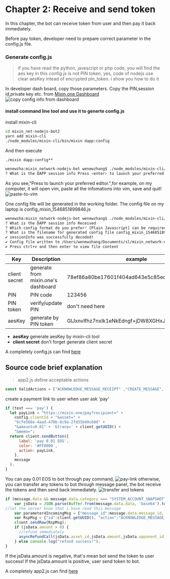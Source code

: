 # Chapter 2: Receive and send token
In this chapter, the bot can receive token from user and then pay it back immediately.

Before pay token, developer need to prepare correct parameter in the config.js file.


### Generate config.js
>if you have read the python, javescript or php code, you will find the aes key in this config.js is not PIN token, yes, code of nodejs use clear aesKey intead of encrypted pin_token.
>i show you how to do it

In developer dash board, copy those parameters. Copy the PIN,session id,private key etc. from [Mixin.one Dashboard](https://developers.mixin.one/dashboard)
![copy config info from dashboard](https://github.com/wenewzhang/mixin_network-nodejs-bot2/blob/master/copy-to-clipboard.png)

#### install command line tool and use it to generte config.js
install mixin-cli
```bash
cd mixin_net-nodejs-bot2
yarn add mixin-cli
./node_modules/mixin-cli/bin/mixin dapp:config
```

And then execute
```
./mixin dapp:config**
```

```bash
wenewzha:mixin_network-nodejs-bot wenewzhang$ ./node_modules/mixin-cli/bin/mixin dapp:config
? What is the DAPP session info Press <enter> to launch your preferred editor.
```
As you see,"Press <enter> to launch your preferred editor.",for example, on my computer, it will open vim,
paste all the infomations into vim, save and quit!
![paste-to-vim](https://github.com/wenewzhang/mixin_network-nodejs-bot2/blob/master/paste-to-vim.png)

One config file will be generated in the working folder. The config file on my laptop is config_mixin_1546851899846.js

```bash
wenewzha:mixin_network-nodejs-bot wenewzhang$ ./node_modules/mixin-cli/bin/mixin dapp:config
? What is the DAPP session info Received
? Which config format do you prefer? [Plain Javascript] can be required from any js code
? What is the filename for generated config file config_mixin_1546851899846.js
✔︎ sessionInfo was successfully decoded!
✔︎ Config file written to /Users/wenewzhang/Documents/sl/mixin_network-nodejs-bot/config_mixin_1546851899846.js
✔︎ Press ctrl+v and then enter to view file content
```
| Key | Description                                  |   example                                         |
| --- | -------------------------------------------- |  -------------------------------------------------
| client secret  | generate from mixin.one's dashboard   | 78ef86a80be17601f404ad643e5c85ed4f7f5f9f7a1597 |
| PIN   |                 PIN code                       | 123456 |
| PIN token |       verify/update PIN                        |     don't  need here                         |
| aesKey | generate by PIN token                        |  GlJxnvlfhz7nxIk1eNkEdngf+jDW8XGHxJiaQTuD9v8=     |


- **aesKey**  generate aesKey by mixin-cli tool
- **client secret** don't forget generate client secret

A completely config.js can find [here](https://github.com/wenewzhang/mixin_network-nodejs-bot2/blob/master/config2.js)

## Source code brief explanation
> app2.js define acceptable actions
```javascript
const ValidActions = ["ACKNOWLEDGE_MESSAGE_RECEIPT" ,"CREATE_MESSAGE", "LIST_PENDING_MESSAGES"];
```

create a payment link to user when user ask 'pay'
```javascript
if (text === 'pay') {
  let payLink = "https://mixin.one/pay?recipient=" +
    config.clientId + "&asset=" +
    "6cfe566e-4aad-470b-8c9a-2fd35b49c68d" +
    "&amount=0.01" + '&trace=' + client.getUUID() +
    "&memo=";
  return client.sendButton({
      label: 'pay 0.01 EOS',
      color: '#FF0000',
      action: payLink,
    },
    message
  );
}
```
You can pay 0.01 EOS to bot through pay command,
![pay-link](https://github.com/wenewzhang/mixin_network-nodejs-bot2/blob/master/pay-link.png)
otherwise, you can transfer any tokens to bot through message panel, the bot receive the tokens and then send back immediately.
![transfer and tokens](https://github.com/wenewzhang/mixin_network-nodejs-bot2/blob/master/transfer-any-tokens.jpeg)

```javascript
if (message.data && message.data.category === "SYSTEM_ACCOUNT_SNAPSHOT") {
    var jsData = JSON.parse(Buffer.from(message.data.data, 'base64').toString('utf-8'));
//let the server know that i have read this message
    var parameter4IncomingMsg = {"message_id":message.data.message_id, "status":"READ"};
    var RspMsg = {"id":client.getUUID(), "action":"ACKNOWLEDGE_MESSAGE_RECEIPT", "params":parameter4IncomingMsg};
    client.sendRaw(RspMsg);
    if (jsData.amount > 0) {
      //refund immediately
      asyncRefundCall(jsData.asset_id,jsData.amount,jsData.opponent_id);
    } else console.log("refund success!");
}
```
If the jsData.amount is negative, that's mean bot send the token to user success!
If the jsData.amount is positive, user send token to bot.

A completely app2.js can find [here](https://github.com/wenewzhang/mixin_network-nodejs-bot2/blob/master/app2.js)
